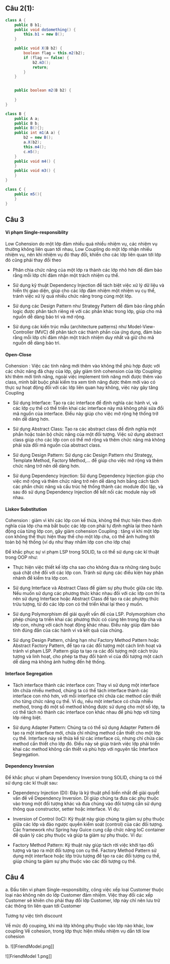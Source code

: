 ## Câu 2(1):
```java
class A {
	public B b1;
	public void doSomething() {
		this.b1 = new B();	
	}

	public void X(B b2) {
		boolean flag = this.m2(b2);
		if (flag == false) {
			b2.m3();
			return;
		}
	}


	public boolean m2(B b2) {
		
	}
}

class B {
	public A a;
	public B b;
	public B(){};
	public int m1(A a) {
		b2 = new B();
		a.X(b2);
		this.m4();
		c.m5();
	}
	public void m4() {
	}
	public void m3() {
	}
}

class C {
	public m5(){
	}
}
```



## Câu 3
#### Vi phạm Single-responsiblity
Low Cohension do một lớp đảm nhiều quá nhiều nhiệm vụ, các nhiệm vụ thường không liên quan tới nhau, Low Coupling do một lớp nhận nhiều nhiệm vụ, nên khi nhiệm vụ đó thay đổi, khiến cho các lớp liên quan tới lớp đó cũng phải thay đổi theo

- Phân chia chức năng của một lớp ra thành các lớp nhỏ hơn để đảm bảo rằng mỗi lớp chỉ đảm nhận một trách nhiệm cụ thể.

- Sử dụng kỹ thuật Dependency Injection để tách biệt việc xử lý dữ liệu và hiển thị giao diện, giúp cho các lớp đảm nhiệm một nhiệm vụ cụ thể, tránh việc xử lý quá nhiều chức năng trong cùng một lớp.

- Sử dụng các Design Pattern như Strategy Pattern để đảm bảo rằng phần logic được phân tách riêng rẽ với các phần khác trong lớp, giúp cho mã nguồn dễ dàng bảo trì và mở rộng.

- Sử dụng các kiến trúc mẫu (architecture patterns) như Model-View-Controller (MVC) để phân tách các thành phần của ứng dụng, đảm bảo rằng mỗi lớp chỉ đảm nhận một trách nhiệm duy nhất và giữ cho mã nguồn dễ dàng bảo trì.

#### Open-Close
Cohension : Việc các tính năng mới thêm vào không thể phù hợp được với các chức năng đã chạy của lớp, gây giảm tính cohension của lớp
Coupling: khi thêm mới tính năng, ngoài việc implement tính năng mới được thêm vào class, mình bắt buộc phải kiểm tra xem tính năng được thêm mới vào có thực sự hoạt động đối với các lớp liên quan hay không, việc này gây tăng Coupling

- Sử dụng Interface: Tạo ra các interface để định nghĩa các hành vi, và các lớp cụ thể có thể triển khai các interface này mà không phải sửa đổi mã nguồn của interface. Điều này giúp cho việc mở rộng hệ thống trở nên dễ dàng hơn.

- Sử dụng Abstract Class: Tạo ra các abstract class để định nghĩa một phần hoặc toàn bộ chức năng của một đối tượng. Việc sử dụng abstract class giúp cho các lớp con có thể mở rộng và thêm chức năng mà không phải sửa đổi mã nguồn của abstract class.

- Sử dụng Design Pattern: Sử dụng các Design Pattern như Strategy, Template Method, Factory Method,... để giúp cho việc mở rộng và thêm chức năng trở nên dễ dàng hơn.

- Sử dụng Dependency Injection: Sử dụng Dependency Injection giúp cho việc mở rộng và thêm chức năng trở nên dễ dàng hơn bằng cách tách các phần chức năng và cấu trúc hệ thống thành các module độc lập, và sau đó sử dụng Dependency Injection để kết nối các module này với nhau.


#### Liskov Substitution
Cohension : giảm vì khi các lớp con kế thừa, không thể thực hiện theo định nghĩa của lớp cha mà bắt buộc các lớp con phải tự định nghĩa lại theo hành động của từng lớp con, gây giảm cohension
Coupling : tăng vì khi một lớp con không thể thực hiện thay thế cho một lớp cha, có thể ảnh hưởng tới toàn bộ hệ thống (ví dụ như thay nhầm lớp con cho lớp cha)

Để khắc phục sự vi phạm LSP trong SOLID, ta có thể sử dụng các kĩ thuật trong OOP như:

- Thực hiện việc thiết kế lớp cha sao cho không đưa ra những ràng buộc quá chặt chẽ đối với các lớp con. Tránh sử dụng các điều kiện hay phân nhánh để kiểm tra lớp con.

- Sử dụng Interface và Abstract Class để giảm sự phụ thuộc giữa các lớp. Nếu muốn sử dụng các phương thức khác nhau đối với các lớp con thì ta nên sử dụng Interface hoặc Abstract Class để tạo ra các phương thức trừu tượng, từ đó các lớp con có thể triển khai lại theo ý muốn.

- Sử dụng Polymorphism để giải quyết vấn đề của LSP. Polymorphism cho phép chúng ta triển khai các phương thức có cùng tên trong lớp cha và lớp con, nhưng với cách hoạt động khác nhau. Điều này giúp đảm bảo tính đúng đắn của các hành vi và kết quả của chúng.

- Sử dụng Design Pattern, chẳng hạn như Factory Method Pattern hoặc Abstract Factory Pattern, để tạo ra các đối tượng một cách linh hoạt và tránh vi phạm LSP. Pattern giúp ta tạo ra các đối tượng một cách trừu tượng và linh hoạt, cho phép ta thay đổi hành vi của đối tượng một cách dễ dàng mà không ảnh hưởng đến hệ thống.

#### Interface Segregation

- Tách interface thành các interface con: Thay vì sử dụng một interface lớn chứa nhiều method, chúng ta có thể tách interface thành các interface con nhỏ hơn, với mỗi interface chỉ chứa các method cần thiết cho từng chức năng cụ thể. Ví dụ, nếu một interface có chứa nhiều method, trong đó một số method không được sử dụng cho một số lớp, ta có thể tách nó thành các interface con khác nhau để phù hợp với từng lớp riêng biệt.

- Sử dụng Adapter Pattern: Chúng ta có thể sử dụng Adapter Pattern để tạo ra một interface mới, chứa chỉ những method cần thiết cho một lớp cụ thể. Interface này sẽ thừa kế từ các interface cũ, nhưng chỉ chứa các method cần thiết cho lớp đó. Điều này sẽ giúp tránh việc lớp phải triển khai các method không cần thiết và phù hợp với nguyên tắc Interface Segregation.

#### Dependency Inversion
Để khắc phục vi phạm Dependency Inversion trong SOLID, chúng ta có thể sử dụng các kĩ thuật sau:

- Dependency Injection (DI): Đây là kỹ thuật phổ biến nhất để giải quyết vấn đề về Dependency Inversion. DI giúp chúng ta đưa các phụ thuộc vào trong một đối tượng khác và đưa chúng vào đối tượng cần sử dụng thông qua constructor, setter hoặc interface. Ví dụ:

- Inversion of Control (IoC): Kỹ thuật này giúp chúng ta giảm sự phụ thuộc giữa các lớp và đảo ngược quyền kiểm soát (control) của các đối tượng. Các framework như Spring hay Guice cung cấp chức năng IoC container để quản lý các phụ thuộc và giúp ta giảm sự phụ thuộc. Ví dụ:
- Factory Method Pattern: Kỹ thuật này giúp tách rời việc khởi tạo đối tượng và tạo ra một đối tượng con cụ thể. Factory Method Pattern sử dụng một interface hoặc lớp trừu tượng để tạo ra các đối tượng cụ thể, giúp chúng ta giảm sự phụ thuộc vào các đối tượng cụ thể.


## Câu 4
a. Đầu tiên vi phạm Single-responsiblity, công việc xếp loại Customer thuộc loại nào không nên do lớp Customer đảm nhiệm. Việc thay đổi các xếp Customer sẽ khiên cho phải thay đổi lớp Customer, lớp này chỉ nên lưu trữ các thông tin liên quan tới Customer

Tương tự việc tính discount

Về mức độ couping,  khi mà lớp không phụ thuộc vào lớp nào khác, low coupling
Về cohesion, trong lớp thực hiện nhiều nhiệm vụ dẫn tới low cohesion

b. 
![[FriendModel.png]]


![[FriendModel 1.png]]



